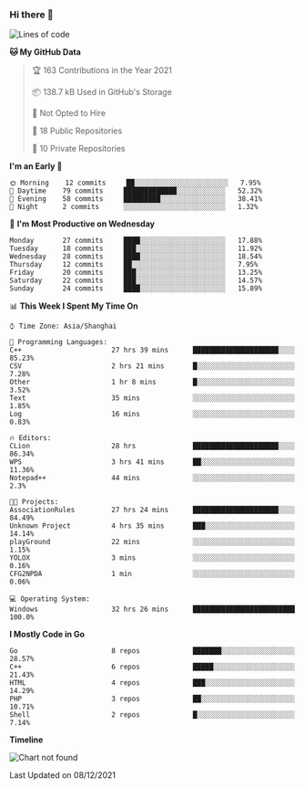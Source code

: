 ### Hi there 👋

<!--
**pinelliar/pinelliar** is a ✨ _special_ ✨ repository because its `README.md` (this file) appears on your GitHub profile.

Here are some ideas to get you started:

- 🔭 I’m currently working on ...
- 🌱 I’m currently learning ...
- 👯 I’m looking to collaborate on ...
- 🤔 I’m looking for help with ...
- 💬 Ask me about ...
- 📫 How to reach me: ...
- 😄 Pronouns: ...
- ⚡ Fun fact: ...
-->

<!--START_SECTION:waka-->
![Lines of code](https://img.shields.io/badge/From%20Hello%20World%20I%27ve%20Written-40%20Thousand%20lines%20of%20code-blue)

**🐱 My GitHub Data** 

> 🏆 163 Contributions in the Year 2021
 > 
> 📦 138.7 kB Used in GitHub's Storage 
 > 
> 🚫 Not Opted to Hire
 > 
> 📜 18 Public Repositories 
 > 
> 🔑 10 Private Repositories  
 > 
**I'm an Early 🐤** 

```text
🌞 Morning    12 commits     ██░░░░░░░░░░░░░░░░░░░░░░░   7.95% 
🌆 Daytime    79 commits     █████████████░░░░░░░░░░░░   52.32% 
🌃 Evening    58 commits     █████████░░░░░░░░░░░░░░░░   38.41% 
🌙 Night      2 commits      ░░░░░░░░░░░░░░░░░░░░░░░░░   1.32%

```
📅 **I'm Most Productive on Wednesday** 

```text
Monday       27 commits     ████░░░░░░░░░░░░░░░░░░░░░   17.88% 
Tuesday      18 commits     ███░░░░░░░░░░░░░░░░░░░░░░   11.92% 
Wednesday    28 commits     ████░░░░░░░░░░░░░░░░░░░░░   18.54% 
Thursday     12 commits     ██░░░░░░░░░░░░░░░░░░░░░░░   7.95% 
Friday       20 commits     ███░░░░░░░░░░░░░░░░░░░░░░   13.25% 
Saturday     22 commits     ███░░░░░░░░░░░░░░░░░░░░░░   14.57% 
Sunday       24 commits     ████░░░░░░░░░░░░░░░░░░░░░   15.89%

```


📊 **This Week I Spent My Time On** 

```text
⌚︎ Time Zone: Asia/Shanghai

💬 Programming Languages: 
C++                      27 hrs 39 mins      █████████████████████░░░░   85.23% 
CSV                      2 hrs 21 mins       █░░░░░░░░░░░░░░░░░░░░░░░░   7.28% 
Other                    1 hr 8 mins         █░░░░░░░░░░░░░░░░░░░░░░░░   3.52% 
Text                     35 mins             ░░░░░░░░░░░░░░░░░░░░░░░░░   1.85% 
Log                      16 mins             ░░░░░░░░░░░░░░░░░░░░░░░░░   0.83%

🔥 Editors: 
CLion                    28 hrs              █████████████████████░░░░   86.34% 
WPS                      3 hrs 41 mins       ██░░░░░░░░░░░░░░░░░░░░░░░   11.36% 
Notepad++                44 mins             ░░░░░░░░░░░░░░░░░░░░░░░░░   2.3%

🐱‍💻 Projects: 
AssociationRules         27 hrs 24 mins      █████████████████████░░░░   84.49% 
Unknown Project          4 hrs 35 mins       ███░░░░░░░░░░░░░░░░░░░░░░   14.14% 
playGround               22 mins             ░░░░░░░░░░░░░░░░░░░░░░░░░   1.15% 
YOLOX                    3 mins              ░░░░░░░░░░░░░░░░░░░░░░░░░   0.16% 
CFG2NPDA                 1 min               ░░░░░░░░░░░░░░░░░░░░░░░░░   0.06%

💻 Operating System: 
Windows                  32 hrs 26 mins      █████████████████████████   100.0%

```

**I Mostly Code in Go** 

```text
Go                       8 repos             ███████░░░░░░░░░░░░░░░░░░   28.57% 
C++                      6 repos             █████░░░░░░░░░░░░░░░░░░░░   21.43% 
HTML                     4 repos             ███░░░░░░░░░░░░░░░░░░░░░░   14.29% 
PHP                      3 repos             ██░░░░░░░░░░░░░░░░░░░░░░░   10.71% 
Shell                    2 repos             █░░░░░░░░░░░░░░░░░░░░░░░░   7.14%

```


**Timeline**

![Chart not found](https://raw.githubusercontent.com/pinelliar/pinelliar/main/charts/bar_graph.png) 


 Last Updated on 08/12/2021
<!--END_SECTION:waka-->
